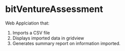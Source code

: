 # bitVentureAssessment

Web Applciation that:

1. Imports a CSV file
2. Displays imported data in gridview
3. Generates summary report on information imported.
